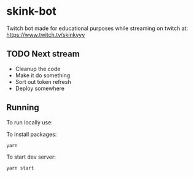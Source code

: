 # skink-bot
Twitch bot made for educational purposes while streaming on twitch at: https://www.twitch.tv/skinkyyy

## TODO Next stream
- Cleanup the code
- Make it do something
- Sort out token refresh
- Deploy somewhere

## Running
To run locally use:

To install packages:
```
yarn
```
To start dev server:
```
yarn start
```
